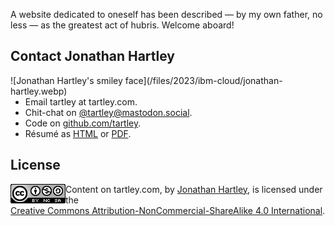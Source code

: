 <!--
.. title: Tartley is Made out of meat
.. slug: about
.. date: 2020-06-11 16:12:34 UTC-05:00
-->

A website dedicated to oneself has been described — by my own father, no less — as the greatest act of hubris. Welcome aboard!

## Contact Jonathan Hartley

<span style="float: left; padding-right: 1em" >
![Jonathan Hartley's smiley face](/files/2023/ibm-cloud/jonathan-hartley.webp) 
</span>

* Email tartley at tartley.com.
* Chit-chat on [@tartley@mastodon.social](https://mastodon.social/@tartley).
* Code on [github.com/tartley](https://github.com/tartley).
* Résumé as [HTML](/files/Jonathan-Hartley-résumé.html) or [PDF](/files/Jonathan-Hartley-résumé.pdf).

<span style="float: none"></span>

## License

<span style="float: left">
<a rel="license" href="http://creativecommons.org/licenses/by-nc-sa/4.0/"><img alt="Creative Commons License" style="border-width:0" src="/files/2020/creative-commons-by-nc-sa.png" width=88 height=31 /></a>
</span>
<span xmlns:dct="http://purl.org/dc/terms/" property="dct:title">Content on tartley.com</span>, by <a xmlns:cc="http://creativecommons.org/ns#" href="https://www.tartley.com/pages/about" property="cc:attributionName" rel="cc:attributionURL">Jonathan Hartley</a>, is licensed under the<br/><a rel="license" href="http://creativecommons.org/licenses/by-nc-sa/4.0/">Creative Commons Attribution-NonCommercial-ShareAlike 4.0 International</a>.
<span style="float: none">

